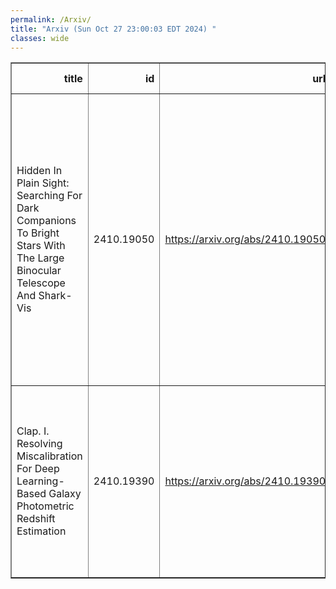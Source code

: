 ```yaml
---
permalink: /Arxiv/
title: "Arxiv (Sun Oct 27 23:00:03 EDT 2024) "
classes: wide
---
```

<table border="1" class="dataframe">
  <thead>
    <tr style="text-align: right;">
      <th>title</th>
      <th>id</th>
      <th>url</th>
      <th>authors</th>
      <th>Local Authors</th>
    </tr>
  </thead>
  <tbody>
    <tr>
      <td>Hidden In Plain Sight: Searching For Dark Companions To Bright Stars   With The Large Binocular Telescope And Shark-Vis</td>
      <td>2410.19050</td>
      <td><a href="https://arxiv.org/abs/2410.19050" target="_blank">https://arxiv.org/abs/2410.19050</a></td>
      <td>D. M. Rowan, Todd A. Thompson, C. S. Kochanek, G. Li Causi, J. Roth, P. Vaccari, F. Pedichini, R. Piazzesi, S. Antoniucci, V. Testa, M. C. Johnson, J. Crass, J. R. Crepp, A. Bechter, E. B. Bechter, B. L. Sands, R. J. Harris</td>
      <td>Christopher Kochanek, Todd Thompson</td>
    </tr>
    <tr>
      <td>Clap. I. Resolving Miscalibration For Deep Learning-Based Galaxy   Photometric Redshift Estimation</td>
      <td>2410.19390</td>
      <td><a href="https://arxiv.org/abs/2410.19390" target="_blank">https://arxiv.org/abs/2410.19390</a></td>
      <td>Qiufan Lin, Hengxin Ruan, Dominique Fouchez, Shupei Chen, Rui Li, Paulo Montero-Camacho, Nicola R. Napolitano, Yuan-Sen Ting, Wei Zhang</td>
      <td>Yuan-Sen Ting</td>
    </tr>
  </tbody>
</table>